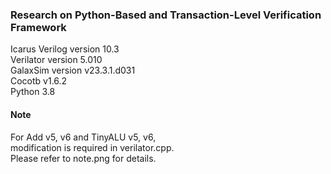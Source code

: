 ### Research on Python-Based and Transaction-Level Verification Framework  

Icarus Verilog version 10.3  
Verilator version 5.010  
GalaxSim version v23.3.1.d031  
Cocotb v1.6.2  
Python 3.8  

#### Note  
For Add v5, v6 and TinyALU v5, v6,  
modification is required in verilator.cpp.  
Please refer to note.png for details.  

